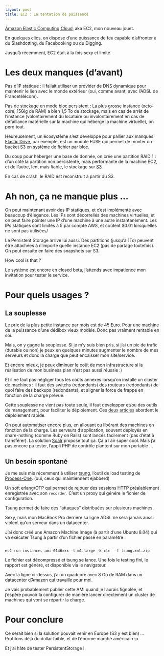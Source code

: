 ```yaml
---
layout: post
title: EC2 : La tentation de puissance
---
```

<p><a href="http://aws.amazon.com/ec2">Amazon Elastic Computing Cloud</a>, aka EC2, mon nouveau jouet.</p>

<p>En quelques clics, on dispose d&#8217;une puissance de feu capable d&#8217;affronter à du Slashdotting, du Facebooking ou du Digging.</p>

<p>Jusqu&#8217;à récemment, EC2 était à la fois sexy et limité.</p>

<h1>Les deux manques (d&#8217;avant)</h1>

<p>Pas d&#8217;IP statique : il fallait utiliser un provider de DNS dynamique pour maintenir le lien avec le monde extérieur (oui, comme avant, avec l&#8217;ADSL de Francetélécom).</p>

<p>Pas de stockage en mode bloc persistent : La plus grosse instance (octo-core, 15Gig de RAM) a bien 1,5 To de stockage, mais en cas de arrêt de l&#8217;instance (volontairement du locataire ou involontairement en cas de défaillance matérielle sur la machine qui héberge la machine virtuelle), on perd tout.</p>

<p>Heureusement, un écosystème s&#8217;est développé pour pallier aux manques. <a href="http://www.elasticdrive.com/">Elastic Drive</a>, par exemple, est un module FUSE qui permet de monter un bucket S3 en système de fichier par bloc.</p>

<p>Du coup pour héberger une base de donnée, on crée une partition RAID 1 : d&#8217;un côté la partition non persistente, mais performante de la machine EC2, et de l&#8217;autre, lent mais fiable, le stockage sur <a href="http://aws.amazon.com/s3">S3</a>.</p>

<p>En cas de crash, le RAID est reconstruit à partir du S3.</p>

<h1>Ah non, ça ne manque plus &#8230;</h1>

<p>On peut maintenant avoir des IP statiques, et c&#8217;est implémenté avec beaucoup d&#8217;élégance. Les IPs sont décorrellés des machines virtuelles, et on peut faire pointer une IP d&#8217;une machine à une autre instantanément. Les IPs statiques sont limités à 5 par compte AWS, et coûtent $0.01 lorsqu&#8217;elles ne sont pas utilisées/</p>

<p>Le Persistent Storage arrive lui aussi. Des partitions (jusqu&#8217;à 1To) peuvent être attachées à n&#8217;importe quelle instance EC2 (pas de partage toutefois).
On peut ensuite en faire des snapshots sur S3.</p>

<p>How cool is that ?</p>

<p>Le système est encore en closed beta, j&#8217;attends avec impatience mon invitation pour tester le service.</p>

<h1>Pour quels usages ?</h1>

<h2>La souplesse</h2>

<p>Le prix de la plus petite instance par mois est de 45 Euro. Pour une machine de la puissance d&#8217;une dédibox vieux modèle.
Donc pas vraiment rentable en soi.</p>

<p>Mais, on y gagne la souplesse. Si je m&#8217;y suis bien pris, si j&#8217;ai un pic de trafic (durable ou non) je peux en quelques minutes augmenter le nombre de mes serveurs et donc la charge que peut encaisser mon site/service.</p>

<p>Et encore mieux, je peux diminuer le coût de mon infrastructure si la réalisation de mon business plan n&#8217;est pas aussi réussie :)</p>

<p>Et il ne faut pas négliger tous les coûts annexes lorsqu&#8217;on installe un cluster de machines : il faut des switchs (redondants) des routeurs (redondants) de quoi faire des backups (redondants), et aligner la force de frappe en fonction de la charge prévue.</p>

<p>Cette souplesse ne vient pas toute seule, il faut développer et/ou des outils de management, pour faciliter le déploiement. Ces <a href="http://developer.amazonwebservices.com/connect/entry.jspa?externalID=1085">deux</a> <a href="http://developer.amazonwebservices.com/connect/entry.jspa?externalID=1403&amp;ref=featured">articles</a> abordent le déploiement rapide.</p>

<p>On peut automatiser encore plus, en allouant ou libérant des machines en fonction de la charge. Les serveurs d&#8217;application, souvent déployés en share-nothing (comme Ruby on Rails) sont lancés facilement (pas d&#8217;état à transférer).
La solution <a href="http://code.google.com/p/scalr/">Scalr</a> propose tout ça. Ça a l&#8217;air super cool. Mais j&#8217;ai pas encore pu tester, l&#8217;appli PHP de contrôle plantent sur mon portable &#8230;</p>

<h2>Un besoin spontané</h2>

<p>Je me suis mis récemment à utiliser <a href="http://www.process-one.net/fr/projects/tsung/">tsung</a>, l&#8217;outil de load testing de <a href="http://www.process-one.net/fr/">Process-One</a>. (oui, ceux qui maintiennent ejabberd)</p>

<p>Un soft erlang/OTP qui permet de rejouer des sessions HTTP préalablement enregistrée avec son <code>recorder</code>. C&#8217;est un proxy qui génére le fichier de configuration.</p>

<p>Tsung permet de faire des &#8220;attaques&#8221; distribuées sur plusieurs machines.</p>

<p>Sexy, mais mon MacBook Pro derrière sa ligne ADSL ne sera jamais aussi violent qu&#8217;un serveur dans un datacenter.</p>

<p>J&#8217;ai donc créé une Amazon Machine Image (à partir d&#8217;une Ubuntu 8.04) qui va exécuter Tsung à partir d&#8217;un fichier passé en paramètre :</p>

<pre><code class="shell">
ec2-run-instances ami-0146xxx -t m1.large -k cle  -f tsung.xml.zip
</code></pre>

<p>Le fichier est décompressé et tsung se lance. Une fois le testing fini, le rapport est généré, et disponible via le navigateur.</p>

<p>Avec la ligne ci-dessus, j&#8217;ai un quadcore avec 8 Go de RAM dans un datacenter d&#8217;Amazon qui travaille pour moi.</p>

<p>Je vais probablement publier cette AMI quand je l&#8217;aurais fignolée, et j&#8217;espère pouvoir la configurer de manière lancer directement un cluster de machines qui vont se répartir la charge.</p>

<h1>Pour conclure</h1>

<p>Ce serait bien si la solution pouvait venir en Europe (S3 y est bien) &#8230; Profitons déjà du dollar faible, et de l&#8217;énorme marché américain :p</p>

<p>Et j&#8217;ai hâte de tester PersistentStorage !</p>      
